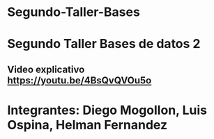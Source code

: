 # Segundo-Taller-Bases
# Segundo Taller Bases de datos 2
## Video explicativo https://youtu.be/4BsQvQVOu5o
# Integrantes: Diego Mogollon, Luis Ospina, Helman Fernandez
